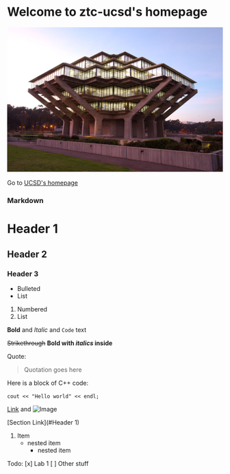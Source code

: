 # Welcome to ztc-ucsd's homepage

![Giesal](geisel-hr.jpg)

Go to [UCSD's homepage](https://ucsd.edu/)

### Markdown

# Header 1
## Header 2
### Header 3

- Bulleted
- List

1. Numbered
2. List

**Bold** and _Italic_ and `Code` text

~~Strikethrough~~ **Bold with _italics_ inside**

Quote:
> Quotation goes here

Here is a block of C++ code:
```
cout << "Hello world" << endl;
```
[Link](url) and ![Image](src)

[Section Link](#Header 1)


1. Item
   - nested item
     - nested item
     
Todo:
[x] Lab 1
[ ] Other stuff
